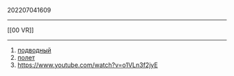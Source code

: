 202207041609
***
[[00 VR]]
***
1. [подводный](https://youtu.be/mY2KLVlAEcA)
2. [полет](https://youtu.be/d3B8KAeQ-MQ)
3. https://www.youtube.com/watch?v=o1VLn3f2jyE